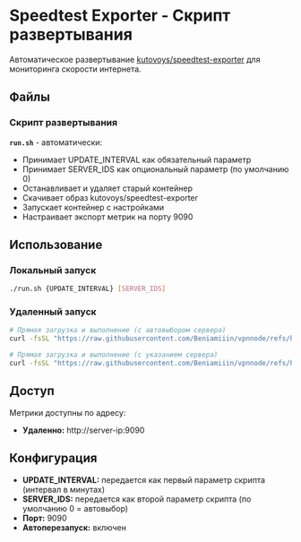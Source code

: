 # Speedtest Exporter - Скрипт развертывания

Автоматическое развертывание [kutovoys/speedtest-exporter](https://hub.docker.com/r/kutovoys/speedtest-exporter) для мониторинга скорости интернета.

## Файлы

### Скрипт развертывания
**`run.sh`** - автоматически:
- Принимает UPDATE_INTERVAL как обязательный параметр
- Принимает SERVER_IDS как опциональный параметр (по умолчанию 0)
- Останавливает и удаляет старый контейнер
- Скачивает образ kutovoys/speedtest-exporter
- Запускает контейнер с настройками
- Настраивает экспорт метрик на порту 9090

## Использование

### Локальный запуск
```bash
./run.sh {UPDATE_INTERVAL} [SERVER_IDS]
```

### Удаленный запуск
```bash
# Прямая загрузка и выполнение (с автовыбором сервера)
curl -fsSL "https://raw.githubusercontent.com/Beniamiiin/vpnnode/refs/heads/master/speedtest-exporter/run.sh?$(date +%s)" | bash -s 60

# Прямая загрузка и выполнение (с указанием сервера)
curl -fsSL "https://raw.githubusercontent.com/Beniamiiin/vpnnode/refs/heads/master/speedtest-exporter/run.sh?$(date +%s)" | bash -s 60 12345
```

## Доступ

Метрики доступны по адресу:
- **Удаленно:** http://server-ip:9090

## Конфигурация

- **UPDATE_INTERVAL:** передается как первый параметр скрипта (интервал в минутах)
- **SERVER_IDS:** передается как второй параметр скрипта (по умолчанию 0 = автовыбор)
- **Порт:** 9090
- **Автоперезапуск:** включен
